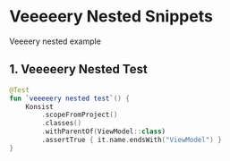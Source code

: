 # Veeeeery Nested Snippets

Veeeery nested example

## 1. Veeeeery Nested Test

```kotlin
@Test
fun `veeeeery nested test`() {
    Konsist
        .scopeFromProject()
        .classes()
        .withParentOf(ViewModel::class)
        .assertTrue { it.name.endsWith("ViewModel") }
}
```

